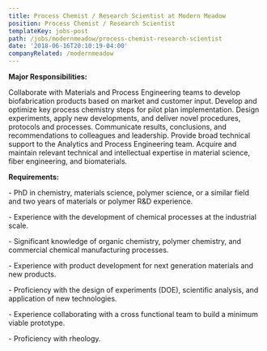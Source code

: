 ```yaml
---
title: Process Chemist / Research Scientist at Modern Meadow
position: Process Chemist / Research Scientist
templateKey: jobs-post
path: /jobs/modernmeadow/process-chemist-research-scientist
date: '2018-06-16T20:10:19-04:00'
companyRelated: /modernmeadow
---
```

**Major Responsibilities:**

Collaborate with Materials and Process Engineering teams to develop biofabrication products based on market and customer input. Develop and optimize key process chemistry steps for pilot plan implementation. Design experiments, apply new developments, and deliver novel procedures, protocols and processes. Communicate results, conclusions, and recommendations to colleagues and leadership. Provide broad technical support to the Analytics and Process Engineering team. Acquire and maintain relevant technical and intellectual expertise in material science, fiber engineering, and biomaterials.

**Requirements:**

\- PhD in chemistry, materials science, polymer science, or a similar field and two years of materials or polymer R&D experience.

\- Experience with the development of chemical processes at the industrial scale.

\- Significant knowledge of organic chemistry, polymer chemistry, and commercial chemical manufacturing processes.

\- Experience with product development for next generation materials and new products.

\- Proficiency with the design of experiments (DOE), scientific analysis, and application of new technologies.

\- Experience collaborating with a cross functional team to build a minimum viable prototype.

\- Proficiency with rheology.
